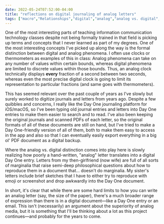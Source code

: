 ```yaml
---
date: 2022-05-24T07:52:00-04:00
title: "reflections on digital journaling of analog letters"
tags: ["macro","Relationships","digital","analog","analog vs. digital","Day One","journaling","letters","ICT","ICT program","teaching"]
---
```


One of the most interesting parts of teaching information communication technology classes despite not being formally trained in that field is picking up terms and concepts that I never learned as part of my degrees. One of the most interesting concepts I've picked up along the way is the formal distinction between digital and analog phenomena. I often use clocks or thermometers as examples of this in class: Analog phenomena can take on any number of values within certain bounds, whereas digital phenomena are limited to discrete values within those bounds. Thus, an analog clock technically displays **every** fraction of a second between two seconds, whereas even the most precise digital clock is going to limit its representation to particular fractions (and same goes with thermometers). 

This has seemed relevant over the past couple of years as I've slowly but surely worked to digitize journals and letters from years ago. Despite a few quibbles and concerns, I really like the Day One journaling platform for iOS/macOS, so I've been typing old journal entries and letters into Day One entries to make them easier to search and to read. I've also been keeping the original journals and scanned PDFs of each letter, so the original formats of all of these documents are still on hand, but I've tried to make a Day One-friendly version of all of them, both to make them easy to access in the app and also so that I can eventually easily export everything in a big ol' PDF document as a digital backup. 

Where the analog vs. digital distinction comes into play here is slowly realizing how poorly a hand-written, "analog" letter translates into a digital Day One entry. Letters from my then-girlfriend (now wife) are full of all sorts of marginalia that raise semi-deep philosophical questions about how to reproduce them in a document that... doesn't do marginalia. My sister's letters include brief sketches that I have to either try to reproduce with emoji or screenshot and drop awkwardly into the Day One document. 

In short, it's clear that while there are some hard limits to how you can write an analog letter (say, the size of the paper), there's a much broader range of expression than there is in a digital document—like a Day One entry or an email. This isn't (necessarily) an argument about the superiority of analog media, but it is something that I'll be thinking about a lot as this project continues—and probably for the years to come. 